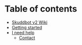 # Table of contents

* [Skuddbot v2 Wiki](README.md)
* [Getting started](before-you-begin-using-skuddbot.md)
* [I need help](i-need-help.md)
  * [Contact](contact.md)

